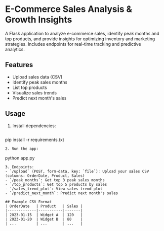 # E-Commerce Sales Analysis & Growth Insights

A Flask application to analyze e-commerce sales, identify peak months and top products, and provide insights for optimizing inventory and marketing strategies. Includes endpoints for real-time tracking and predictive analytics.

## Features
- Upload sales data (CSV)
- Identify peak sales months
- List top products
- Visualize sales trends
- Predict next month's sales

## Usage
1. Install dependencies:
   ```
pip install -r requirements.txt
   ```
2. Run the app:
   ```
python app.py
   ```
3. Endpoints:
   - `/upload` (POST, form-data, key: `file`): Upload your sales CSV (columns: OrderDate, Product, Sales)
   - `/peak_months`: Get top 3 peak sales months
   - `/top_products`: Get top 5 products by sales
   - `/sales_trend_plot`: View sales trend plot
   - `/predict_next_month`: Predict next month's sales

## Example CSV Format
| OrderDate   | Product   | Sales |
|-------------|-----------|-------|
| 2023-01-15  | Widget A  | 120   |
| 2023-01-20  | Widget B  | 80    |
| ...         | ...       | ...   | 